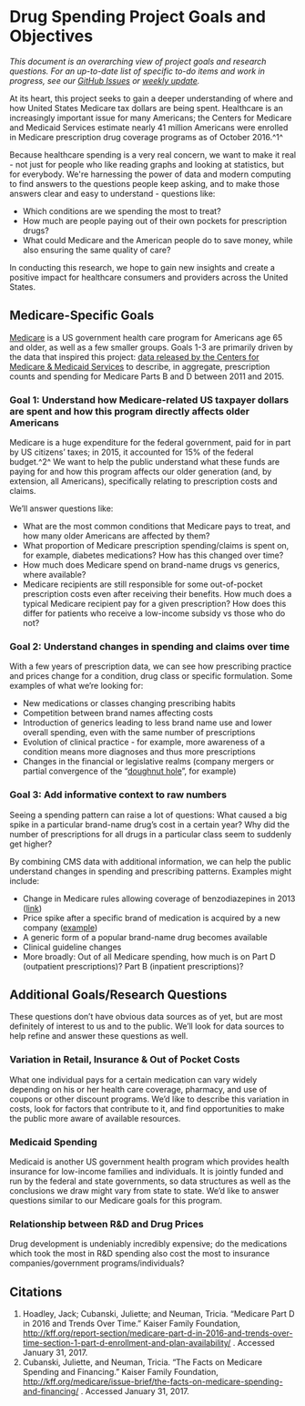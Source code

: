 # Drug Spending Project Goals and Objectives

*This document is an overarching view of project goals and research questions. For an up-to-date list of specific to-do items and work in progress, see our [GitHub Issues](https://github.com/Data4Democracy/drug-spending/issues) or [weekly update](https://docs.google.com/document/d/1azJZBPo9438ZOc73Gq2_AWbciKXgwBXiJk5gUAwGA0c/edit).*

At its heart, this project seeks to gain a deeper understanding of where and how United States Medicare tax dollars are being spent. Healthcare is an increasingly important issue for many Americans; the Centers for Medicare and Medicaid Services estimate nearly 41 million Americans were enrolled in Medicare prescription drug coverage programs as of October 2016.^1^

Because healthcare spending is a very real concern, we want to make it real - not just for people who like reading graphs and looking at statistics, but for everybody. We're harnessing the power of data and modern computing to find answers to the questions people keep asking, and to make those answers clear and easy to understand - questions like:

- Which conditions are we spending the most to treat?
- How much are people paying out of their own pockets for prescription drugs?
- What could Medicare and the American people do to save money, while also ensuring the same quality of care?

In conducting this research, we hope to gain new insights and create a positive impact for healthcare consumers and providers across the United States.

## Medicare-Specific Goals

[Medicare](https://en.wikipedia.org/wiki/Medicare_(United_States)) is a US government health care program for Americans age 65 and older, as well as a few smaller groups. Goals 1-3 are primarily driven by the data that inspired this project: [data released by the Centers for Medicare & Medicaid Services](https://www.cms.gov/Research-Statistics-Data-and-Systems/Statistics-Trends-and-Reports/Information-on-Prescription-Drugs/2015MedicareData.html) to describe, in aggregate, prescription counts and spending for Medicare Parts B and D between 2011 and 2015.

### Goal 1: Understand how Medicare-related US taxpayer dollars are spent and how this program directly affects older Americans

Medicare is a huge expenditure for the federal government, paid for in part by US citizens’ taxes; in 2015, it accounted for 15% of the federal budget.^2^ We want to help the public understand what these funds are paying for and how this program affects our older generation (and, by extension, all Americans), specifically relating to prescription costs and claims.

We’ll answer questions like:

- What are the most common conditions that Medicare pays to treat, and how many older Americans are affected by them?
- What proportion of Medicare prescription spending/claims is spent on, for example, diabetes medications? How has this changed over time?
- How much does Medicare spend on brand-name drugs vs generics, where available?
- Medicare recipients are still responsible for some out-of-pocket prescription costs even after receiving their benefits. How much does a typical Medicare recipient pay for a given prescription? How does this differ for patients who receive a low-income subsidy vs those who do not?

### Goal 2: Understand changes in spending and claims over time

With a few years of prescription data, we can see how prescribing practice and prices change for a condition, drug class or specific formulation. Some examples of what we’re looking for:

- New medications or classes changing prescribing habits
- Competition between brand names affecting costs
- Introduction of generics leading to less brand name use and lower overall spending, even with the same number of prescriptions
- Evolution of clinical practice - for example, more awareness of a condition means more diagnoses and thus more prescriptions
- Changes in the financial or legislative realms (company mergers or partial convergence of the “[doughnut hole](https://en.wikipedia.org/wiki/Medicare_Part_D_coverage_gap)”, for example)

### Goal 3: Add informative context to raw numbers

Seeing a spending pattern can raise a lot of questions: What caused a big spike in a particular brand-name drug’s cost in a certain year? Why did the number of prescriptions for all drugs in a particular class seem to suddenly get higher?

By combining CMS data with additional information, we can help the public understand changes in spending and prescribing patterns. Examples might include:

- Change in Medicare rules allowing coverage of benzodiazepines in 2013 ([link](https://www.propublica.org/article/medicare-paid-for-nearly-40-million-tranquilizer-prescriptions-in-2013))
- Price spike after a specific brand of medication is acquired by a new company ([example](https://www.nytimes.com/2015/10/05/business/valeants-drug-price-strategy-enriches-it-but-infuriates-patients-and-lawmakers.html?_r=0))
- A generic form of a popular brand-name drug becomes available
- Clinical guideline changes
- More broadly: Out of all Medicare spending, how much is on Part D (outpatient prescriptions)? Part B (inpatient prescriptions)?

## Additional Goals/Research Questions

These questions don’t have obvious data sources as of yet, but are most definitely of interest to us and to the public. We’ll look for data sources to help refine and answer these questions as well.

### Variation in Retail, Insurance & Out of Pocket Costs
What one individual pays for a certain medication can vary widely depending on his or her health care coverage, pharmacy, and use of coupons or other discount programs. We’d like to describe this variation in costs, look for factors that contribute to it, and find opportunities to make the public more aware of available resources.

### Medicaid Spending

Medicaid is another US government health program which provides health insurance for low-income families and individuals. It is jointly funded and run by the federal and state governments, so data structures as well as the conclusions we draw might vary from state to state. We’d like to answer questions similar to our Medicare goals for this program.

### Relationship between R&D and Drug Prices

Drug development is undeniably incredibly expensive; do the medications which took the most in R&D spending also cost the most to insurance companies/government programs/individuals?

## Citations

1. Hoadley, Jack; Cubanski, Juliette; and Neuman, Tricia. “Medicare Part D in 2016 and Trends Over Time.” Kaiser Family Foundation, http://kff.org/report-section/medicare-part-d-in-2016-and-trends-over-time-section-1-part-d-enrollment-and-plan-availability/ . Accessed January 31, 2017.
2. Cubanski, Juliette, and Neuman, Tricia. “The Facts on Medicare Spending and Financing.” Kaiser Family Foundation, http://kff.org/medicare/issue-brief/the-facts-on-medicare-spending-and-financing/ . Accessed January 31, 2017.

